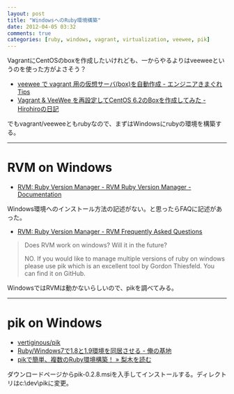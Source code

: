 ```yaml
---
layout: post
title: "WindowsへのRuby環境構築"
date: 2012-04-05 03:32
comments: true
categories: [ruby, windows, vagrant, virtualization, veewee, pik]
---
```


VagrantにCentOSのboxを作成したいけれども、一からやるよりはveeweeというのを使った方がよさそう？

- [veewee で vagrant 用の仮想サーバ(box)を自動作成 - エンジニアきまぐれTips][1]
- [Vagrant & VeeWee を再設定してCentOS 6.2のBoxを作成してみた - Hirohiroの日記][2]

でもvagrant/veeweeともrubyなので、まずはWindowsにrubyの環境を構築する。

[1]: http://d.hatena.ne.jp/okinaka/20110903/1315034637
[2]: http://d.hatena.ne.jp/Hirohiro/20120122/1327238450

  ---------------------------------------------------------------------

RVM on Windows
==============

- [RVM: Ruby Version Manager - RVM Ruby Version Manager - Documentation][3]

Windows環境へのインストール方法の記述がない。と思ったらFAQに記述があった。

- [RVM: Ruby Version Manager - RVM Frequently Asked Questions][4]

>Does RVM work on windows? Will it in the future?
>
>NO. If you would like to manage multiple versions of ruby on windows please use pik which is an excellent tool by Gordon Thiesfeld. You can find it on GitHub.

WindowsではRVMは動かないらしいので、pikを調べてみる。

[3]: https://rvm.beginrescueend.com/
[4]: http://beginrescueend.com/support/faq/

  ---------------------------------------------------------------------

pik on Windows
==============

- [vertiginous/pik][5]
- [Ruby/Windows7で1.8と1.9環境を同居させる - 俺の基地][6]
- [pikで簡単、複数のRuby環境構築！ » 梨木を読む][7]

ダウンロードページからpik-0.2.8.msiを入手してインストールする。ディレクトリはc:\dev\pikに変更。

[5]: https://github.com/vertiginous/pik/
[6]: http://yakinikunotare.boo.jp/orebase/index.php?Ruby%2FWindows7%A4%C71.8%A4%C81.9%B4%C4%B6%AD%A4%F2%C6%B1%B5%EF%A4%B5%A4%BB%A4%EB
[7]: http://cyberwave.jp/nashiki/2010/05/windows%E3%81%AB%E3%81%A6%E3%80%81%E8%A4%87%E6%95%B0%E3%81%AEruby%E7%92%B0%E5%A2%83%E3%82%92%E5%85%B1%E5%AD%98%E3%81%95%E3%81%9B%E3%82%88%E3%81%86%EF%BC%81/]
